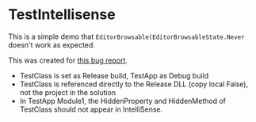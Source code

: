 # TestIntellisense

This is a simple demo that `EditorBrowsable(EditorBrowsableState.Never` doesn't work as expected.

This was created for [this bug report](https://github.com/dotnet/roslyn/issues/71209).

- TestClass is set as Release build, TestApp as Debug build
- TestClass is referenced directly to the Release DLL (copy local False), not the project in the solution
- In TestApp Module1, the HiddenProperty and HiddenMethod of TestClass should not appear in IntelliSense.
